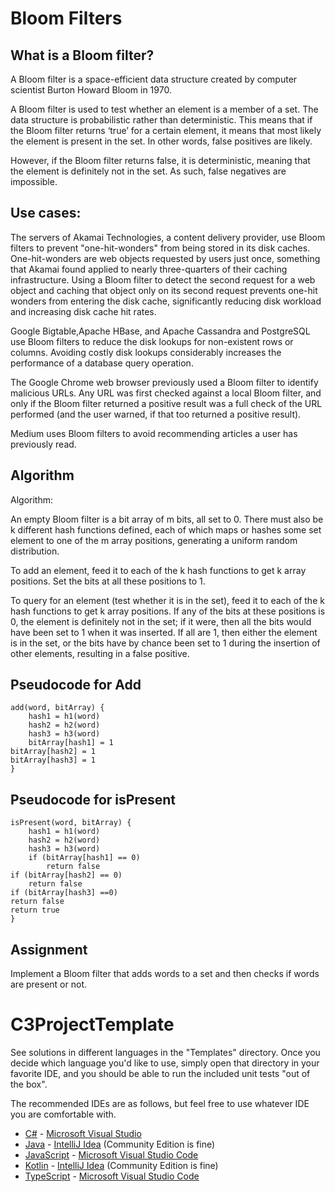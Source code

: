 # Bloom Filters

## What is a Bloom filter?

A Bloom filter is a space-efficient data structure created by computer scientist Burton Howard Bloom in 1970. 

A Bloom filter is used to test whether an element is a member of a set. The data structure is probabilistic rather than deterministic. This means that if the Bloom filter returns ‘true’ for a certain element, it means that most likely the element is present in the set. In other words, false positives are likely. 

However, if the Bloom filter returns false, it is deterministic, meaning that the element is definitely not in the set. As such, false negatives are impossible.

## Use cases:

The servers of Akamai Technologies, a content delivery  provider, use Bloom filters to prevent "one-hit-wonders" from being stored in its disk caches. One-hit-wonders are web objects requested by users just once, something that Akamai found applied to nearly three-quarters of their caching infrastructure. Using a Bloom filter to detect the second request for a web object and caching that object only on its second request prevents one-hit wonders from entering the disk cache, significantly reducing disk workload and increasing disk cache hit rates.


Google Bigtable,Apache HBase, and Apache Cassandra and PostgreSQL use Bloom filters to reduce the disk lookups for non-existent rows or columns. Avoiding costly disk lookups considerably increases the performance of a database query operation.


The Google Chrome  web browser previously used a Bloom filter to identify malicious URLs. Any URL was first checked against a local Bloom filter, and only if the Bloom filter returned a positive result was a full check of the URL performed (and the user warned, if that too returned a positive result).


Medium uses Bloom filters to avoid recommending articles a user has previously read.

## Algorithm

Algorithm:

An empty Bloom filter is a bit array of m bits, all set to 0. There must also be k different hash functions defined, each of which maps or hashes some set element to one of the m array positions, generating a uniform random distribution.

To add an element, feed it to each of the k hash functions to get k array positions. Set the bits at all these positions to 1.

To query for an element (test whether it is in the set), feed it to each of the k hash functions to get k array positions. If any of the bits at these positions is 0, the element is definitely not in the set; if it were, then all the bits would have been set to 1 when it was inserted. If all are 1, then either the element is in the set, or the bits have by chance been set to 1 during the insertion of other elements, resulting in a false positive.

## Pseudocode for Add

```
add(word, bitArray) {
	hash1 = h1(word)
	hash2 = h2(word)
	hash3 = h3(word)
	bitArray[hash1] = 1
bitArray[hash2] = 1
bitArray[hash3] = 1
}
```
## Pseudocode for isPresent

```
isPresent(word, bitArray) {
	hash1 = h1(word)
	hash2 = h2(word)
	hash3 = h3(word)
	if (bitArray[hash1] == 0)
		return false
if (bitArray[hash2] == 0)
	return false
if (bitArray[hash3] ==0)
return false
return true 
}
```

## Assignment

Implement a Bloom filter that adds words to a set and then checks if words are present or not.



# C3ProjectTemplate

See solutions in different languages in the "Templates" directory. Once you decide which language you'd like to use,
simply open that directory in your favorite IDE, and you should be able to run the included unit tests "out of the box".

The recommended IDEs are as follows, but feel free to use whatever IDE you are comfortable with.

-   [C#](Templates/C#) - [Microsoft Visual Studio](https://visualstudio.microsoft.com/vs/community/)
-   [Java](Templates/Java) - [IntelliJ Idea](https://www.jetbrains.com/idea/download) (Community Edition is fine)
-   [JavaScript](Templates/JavaScript) - [Microsoft Visual Studio Code](https://code.visualstudio.com/)
-   [Kotlin](Templates/Kotlin) - [IntelliJ Idea](https://www.jetbrains.com/idea/download) (Community Edition is fine)
-   [TypeScript](Templates/TypeScript) - [Microsoft Visual Studio Code](https://code.visualstudio.com/)
